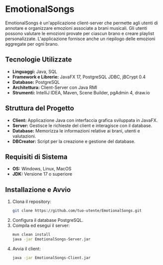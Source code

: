 # EmotionalSongs

EmotionalSongs è un'applicazione client-server che permette agli utenti di annotare e organizzare emozioni associate a brani musicali. Gli utenti possono valutare le emozioni provate per ciascun brano e creare playlist personalizzate. L'applicazione fornisce anche un riepilogo delle emozioni aggregate per ogni brano.

## Tecnologie Utilizzate
- **Linguaggi:** Java, SQL
- **Framework e Librerie:** JavaFX 17, PostgreSQL JDBC, jBCrypt 0.4
- **Database:** PostgreSQL
- **Architettura:** Client-Server con Java RMI
- **Strumenti:** IntelliJ IDEA, Maven, Scene Builder, pgAdmin 4, draw.io

## Struttura del Progetto
- **Client:** Applicazione Java con interfaccia grafica sviluppata in JavaFX.
- **Server:** Gestisce le richieste del client e interagisce con il database.
- **Database:** Memorizza le informazioni relative ai brani, utenti e valutazioni.
- **DBCreator:** Script per la creazione e gestione del database.

## Requisiti di Sistema
- **OS:** Windows, Linux, MacOS
- **JDK:** Versione 17 o superiore

## Installazione e Avvio
1. Clona il repository:
   ```sh
   git clone https://github.com/tuo-utente/EmotionalSongs.git
   ```
2. Configura il database PostgreSQL.
3. Compila ed esegui il server:
   ```sh
   mvn clean install
   java -jar EmotionalSongs-Server.jar
   ```
4. Avvia il client:
   ```sh
   java -jar EmotionalSongs-Client.jar
   ```
